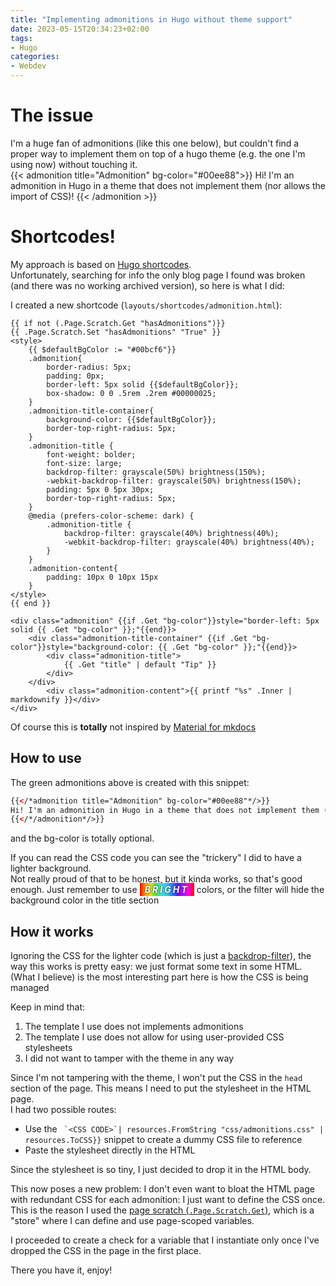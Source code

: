 ```yaml
---
title: "Implementing admonitions in Hugo without theme support"
date: 2023-05-15T20:34:23+02:00
tags:
- Hugo
categories:
- Webdev
---
```

# The issue
I'm a huge fan of admonitions (like this one below), but couldn't find a proper way to implement them on top of a hugo theme (e.g. the one I'm using now) without touching it.  
{{< admonition title="Admonition" bg-color="#00ee88">}}
Hi! I'm an admonition in Hugo in a theme that does not implement them (nor allows the import of CSS)!
{{< /admonition >}}

# Shortcodes!

My approach is based on [Hugo shortcodes](https://gohugo.io/content-management/shortcodes/).  
Unfortunately, searching for info the only blog page I found was broken (and there was no working archived version), so here is what I did:

I created a new shortcode (`layouts/shortcodes/admonition.html`):
```go-html-template
{{ if not (.Page.Scratch.Get "hasAdmonitions")}}
{{ .Page.Scratch.Set "hasAdmonitions" "True" }}
<style>
    {{ $defaultBgColor := "#00bcf6"}}
    .admonition{
        border-radius: 5px;
        padding: 0px;
        border-left: 5px solid {{$defaultBgColor}};
        box-shadow: 0 0 .5rem .2rem #00000025;
    }
    .admonition-title-container{
        background-color: {{$defaultBgColor}};
        border-top-right-radius: 5px;
    }
    .admonition-title {
        font-weight: bolder;
        font-size: large;
        backdrop-filter: grayscale(50%) brightness(150%);
        -webkit-backdrop-filter: grayscale(50%) brightness(150%);
        padding: 5px 0 5px 30px;
        border-top-right-radius: 5px;
    }
    @media (prefers-color-scheme: dark) {
        .admonition-title {
            backdrop-filter: grayscale(40%) brightness(40%);
            -webkit-backdrop-filter: grayscale(40%) brightness(40%);
        }
    }
    .admonition-content{
        padding: 10px 0 10px 15px
    }
</style>
{{ end }}

<div class="admonition" {{if .Get "bg-color"}}style="border-left: 5px solid {{ .Get "bg-color" }};"{{end}}>
    <div class="admonition-title-container" {{if .Get "bg-color"}}style="background-color: {{ .Get "bg-color" }};"{{end}}>
        <div class="admonition-title">
            {{ .Get "title" | default "Tip" }}
        </div>
    </div>
        <div class="admonition-content">{{ printf "%s" .Inner | markdownify }}</div>
</div>
```

Of course this is **totally** not inspired by [Material for mkdocs](https://squidfunk.github.io/mkdocs-material/)

## How to use
The green admonitions above is created with this snippet:

```html
{{</*admonition title="Admonition" bg-color="#00ee88"*/>}}
Hi! I'm an admonition in Hugo in a theme that does not implement them (nor custom CSS)!
{{</*/admonition*/>}}
```

and the bg-color is totally optional.  

If you can read the CSS code you can see the "trickery" I did to have a lighter background.  
Not really proud of that to be honest, but it kinda works, so that's good enough. Just remember to use
<i style="background-image:linear-gradient(90deg,rgba(255,0,0,1) 0%,rgba(255,154,0,1) 10%,rgba(208,222,33,1) 20%,rgba(79,220,74,1) 30%,rgba(63,218,216,1) 40%,rgba(47,201,226,1) 50%,rgba(28,127,238,1) 60%,rgba(95,21,242,1) 70%,rgba(186,12,248,1) 80%,rgba(251,7,217,1) 90%,rgba(255,0,0,1) 100%);color:#fff;font-weight:bolder;padding:2px;letter-spacing:3px;text-shadow: #000 0px 0px 2px;">&nbsp;BRIGHT&nbsp;</i> colors, or the filter will hide the background color in the title section

## How it works
Ignoring the CSS for the lighter code (which is just a [backdrop-filter](https://developer.mozilla.org/en-US/docs/Web/CSS/backdrop-filter)), the way this works is pretty easy: we just format some text in some HTML.  
(What I believe) is the most interesting part here is how the CSS is being managed  

Keep in mind that:

1. The template I use does not implements admonitions
2. The template I use does not allow for using user-provided CSS stylesheets
3. I did not want to tamper with the theme in any way

Since I'm not tampering with the theme, I won't put the CSS in the `head` section of the page. This means I need to put the stylesheet in the HTML page.  
I had two possible routes:

- Use the `` `<CSS CODE>`| resources.FromString "css/admonitions.css" | resources.ToCSS}}`` snippet to create a dummy CSS file to reference
- Paste the stylesheet directly in the HTML

Since the stylesheet is so tiny, I just decided to drop it in the HTML body.  

This now poses a new problem: I don't even want to bloat the HTML page with redundant CSS for each admonition: I just want to define the CSS once.  
This is the reason I used the [page scratch (`.Page.Scratch.Get`)](https://gohugo.io/functions/scratch/), which is a "store" where I can define and use page-scoped variables.  

I proceeded to create a check for a variable that I instantiate only once I've dropped the CSS in the page in the first place.

There you have it, enjoy!
